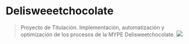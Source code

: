 # Delisweeetchocolate
> Proyecto de Titulación.
Implementación, automatización y optimización de los procesos de la MYPE Delisweetchocolate.
![](https://cdn.discordapp.com/attachments/604403312829136907/978009134538571786/logo.png)
